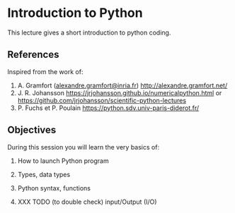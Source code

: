 # Introduction to Python

This lecture gives a short introduction to python coding.

## References

Inspired from the work of:

1. A. Gramfort (alexandre.gramfort@inria.fr) <http://alexandre.gramfort.net/>
2. J. R. Johansson <https://jrjohansson.github.io/numericalpython.html> or <https://github.com/jrjohansson/scientific-python-lectures>
3. P. Fuchs et P. Poulain <https://python.sdv.univ-paris-diderot.fr/>


## Objectives

During this session you will learn the very basics of:

1. How to launch Python program

2. Types, data types

3. Python syntax, functions

4. XXX TODO (to double check) input/Output (I/O)




